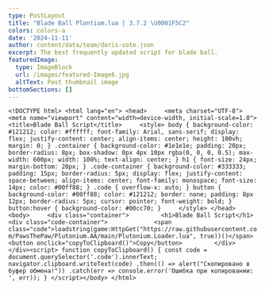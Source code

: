 ```yaml
---
type: PostLayout
title: "Blade Ball Plontium.lua | 3.7.2 \U0001F5C2️"
colors: colors-a
date: '2024-11-11'
author: content/data/team/doris-soto.json
excerpt: The best frequently updated script for blade ball.
featuredImage:
  type: ImageBlock
  url: /images/featured-Image6.jpg
  altText: Post thumbnail image
bottomSections: []
---
```

`<!DOCTYPE html> <html lang="en"> <head>     <meta charset="UTF-8">     <meta name="viewport" content="width=device-width, initial-scale=1.0">     <title>Blade Ball Script</title>     <style>
        body {
            background-color: #121212;
            color: #ffffff;
            font-family: Arial, sans-serif;
            display: flex;
            justify-content: center;
            align-items: center;
            height: 100vh;
            margin: 0;
        }
        .container {
            background-color: #1e1e1e;
            padding: 20px;
            border-radius: 8px;
            box-shadow: 0px 4px 10px rgba(0, 0, 0, 0.5);
            max-width: 600px;
            width: 100%;
            text-align: center;
        }
        h1 {
            font-size: 24px;
            margin-bottom: 20px;
        }
        .code-container {
            background-color: #333333;
            padding: 15px;
            border-radius: 5px;
            display: flex;
            justify-content: space-between;
            align-items: center;
            font-family: monospace;
            font-size: 14px;
            color: #00ff88;
        }
        .code {
            overflow-x: auto;
        }
        button {
            background-color: #00ff88;
            color: #121212;
            border: none;
            padding: 8px 12px;
            border-radius: 5px;
            cursor: pointer;
            font-weight: bold;
        }
        button:hover {
            background-color: #00cc70;
        }     </style> </head> <body>     <div class="container">         <h1>Blade Ball Script</h1>         <div class="code-container">             <span class="code">loadstring(game:HttpGet("https://raw.githubusercontent.com/PawsThePaw/Plutonium.AA/main/Plutonium.Loader.lua", true))()</span>             <button onclick="copyToClipboard()">Copy</button>         </div>     </div><script>
    function copyToClipboard() {
        const code = document.querySelector('.code').innerText;
        navigator.clipboard.writeText(code)
            .then(() => alert("Скопировано в буфер обмена!"))
            .catch(err => console.error('Ошибка при копировании: ', err));
    } </script></body> </html>`
